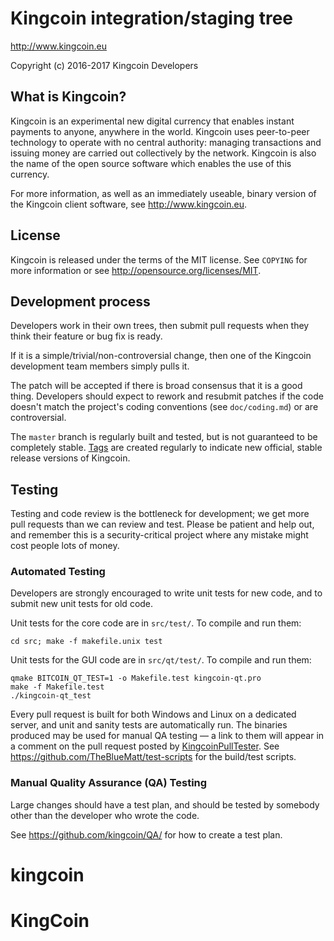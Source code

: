 Kingcoin integration/staging tree
================================

http://www.kingcoin.eu

Copyright (c) 2016-2017 Kingcoin Developers

What is Kingcoin?
----------------

Kingcoin is an experimental new digital currency that enables instant payments to
anyone, anywhere in the world. Kingcoin uses peer-to-peer technology to operate
with no central authority: managing transactions and issuing money are carried
out collectively by the network. Kingcoin is also the name of the open source
software which enables the use of this currency.

For more information, as well as an immediately useable, binary version of
the Kingcoin client software, see http://www.kingcoin.eu.

License
-------

Kingcoin is released under the terms of the MIT license. See `COPYING` for more
information or see http://opensource.org/licenses/MIT.

Development process
-------------------

Developers work in their own trees, then submit pull requests when they think
their feature or bug fix is ready.

If it is a simple/trivial/non-controversial change, then one of the Kingcoin
development team members simply pulls it.

The patch will be accepted if there is broad consensus that it is a good thing.
Developers should expect to rework and resubmit patches if the code doesn't
match the project's coding conventions (see `doc/coding.md`) or are
controversial.

The `master` branch is regularly built and tested, but is not guaranteed to be
completely stable. [Tags](https://github.com/kingcoin/kingcoin/tags) are created
regularly to indicate new official, stable release versions of Kingcoin.

Testing
-------

Testing and code review is the bottleneck for development; we get more pull
requests than we can review and test. Please be patient and help out, and
remember this is a security-critical project where any mistake might cost people
lots of money.

### Automated Testing

Developers are strongly encouraged to write unit tests for new code, and to
submit new unit tests for old code.

Unit tests for the core code are in `src/test/`. To compile and run them:

    cd src; make -f makefile.unix test

Unit tests for the GUI code are in `src/qt/test/`. To compile and run them:

    qmake BITCOIN_QT_TEST=1 -o Makefile.test kingcoin-qt.pro
    make -f Makefile.test
    ./kingcoin-qt_test

Every pull request is built for both Windows and Linux on a dedicated server,
and unit and sanity tests are automatically run. The binaries produced may be
used for manual QA testing — a link to them will appear in a comment on the
pull request posted by [KingcoinPullTester](https://github.com/KingcoinPullTester). See https://github.com/TheBlueMatt/test-scripts
for the build/test scripts.

### Manual Quality Assurance (QA) Testing

Large changes should have a test plan, and should be tested by somebody other
than the developer who wrote the code.

See https://github.com/kingcoin/QA/ for how to create a test plan.
# kingcoin
# KingCoin
